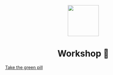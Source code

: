 <div align="center">
  <image src="./vim.png" height="100" width="100" />
  <h1>Workshop 🧪</h1>
</div>

<a href="./getting started.md">Take the green pill</a>
